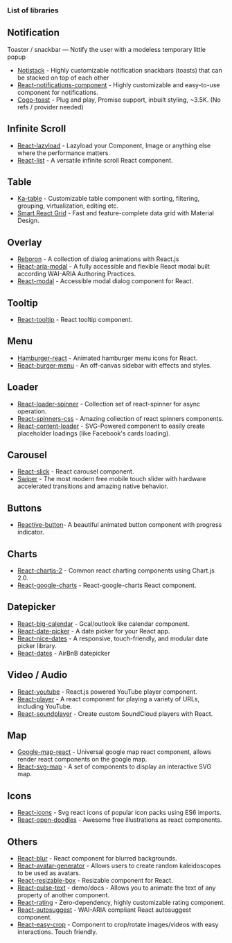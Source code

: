 ### List of libraries

## Notification
Toaster / snackbar — Notify the user with a modeless temporary little popup

* [Notistack](https://notistack.com/examples#hide-duration) - Highly customizable notification snackbars (toasts) that can be stacked on top of each other
* [React-notifications-component](https://teodosii.github.io/react-notifications-component/) - Highly customizable and easy-to-use component for notifications.
* [Cogo-toast](https://cogoport.github.io/cogo-toast/) - Plug and play, Promise support, inbuilt styling, ~3.5K. (No refs / provider needed)

## Infinite Scroll
* [React-lazyload](https://github.com/twobin/react-lazyload) - Lazyload your Component, Image or anything else where the performance matters.
* [React-list](https://github.com/caseywebdev/react-list) - A versatile infinite scroll React component.

## Table
* [Ka-table](https://komarovalexander.github.io/ka-table/#/overview) - Customizable table component with sorting, filtering, grouping, virtualization, editing etc.
* [Smart React Grid](https://www.htmlelements.com/react/demos/grid/overview/) - Fast and feature-complete data grid with Material Design.

## Overlay
* [Reboron](https://github.com/bold-commerce/reboron) - A collection of dialog animations with React.js
* [React-aria-modal](https://github.com/davidtheclark/react-aria-modal) - A fully accessible and flexible React modal built according WAI-ARIA Authoring Practices.
* [React-modal](https://github.com/reactjs/react-modal) - Accessible modal dialog component for React.

## Tooltip
* [React-tooltip](https://github.com/wwayne/react-tooltip) - React tooltip component.

## Menu
* [Hamburger-react](https://hamburger-react.netlify.app/) - Animated hamburger menu icons for React.
* [React-burger-menu](https://github.com/negomi/react-burger-menu) - An off-canvas sidebar with effects and styles.

## Loader
* [React-loader-spinner](https://github.com/mhnpd/react-loader-spinner) - Collection set of react-spinner for async operation.
* [React-spinners-css](https://github.com/JoshK2/react-spinners-css) - Amazing collection of react spinners components.
* [React-content-loader](https://github.com/danilowoz/react-content-loader) - SVG-Powered component to easily create placeholder loadings (like Facebook's cards loading).

## Carousel
* [React-slick](https://github.com/akiran/react-slick) - React carousel component.
* [Swiper](https://github.com/nolimits4web/Swiper) - The most modern free mobile touch slider with hardware accelerated transitions and amazing native behavior.

## Buttons
* [Reactive-button](https://arifszn.com/reactive-button/)- A beautiful animated button component with progress indicator.

## Charts
* [React-chartjs-2](https://react-chartjs-2.js.org/) - Common react charting components using Chart.js 2.0.
* [React-google-charts](https://www.react-google-charts.com/) - React-google-charts React component.

## Datepicker
* [React-big-calendar](http://jquense.github.io/react-big-calendar/examples/index.html?path=/story/about-big-calendar--page) - Gcal/outlook like calendar component.
* [React-date-picker](https://github.com/wojtekmaj/react-date-picker) - A date picker for your React app.
* [React-nice-dates](https://reactnicedates.hernansartorio.com/) - A responsive, touch-friendly, and modular date picker library.
* [React-dates](https://github.com/react-dates/react-dates) - AirBnB datepicker

## Video / Audio
* [React-youtube](https://github.com/tjallingt/react-youtube) - React.js powered YouTube player component.
* [React-player](https://github.com/CookPete/react-player) - A react component for playing a variety of URLs, including YouTube.
* [React-soundplayer](https://github.com/kosmetism/react-soundplayer) - Create custom SoundCloud players with React.

## Map
* [Google-map-react](https://github.com/google-map-react/google-map-react) - Universal google map react component, allows render react components on the google map.
* [React-svg-map](https://victorcazanave.github.io/react-svg-map/) - A set of components to display an interactive SVG map.

## Icons 
* [React-icons](https://github.com/react-icons/react-icons) - Svg react icons of popular icon packs using ES6 imports.
* [React-open-doodles](https://github.com/lunahq/react-open-doodles) - Awesome free illustrations as react components.

## Others
* [React-blur](https://github.com/javierbyte/react-blur) - React component for blurred backgrounds.
* [React-avatar-generator](https://github.com/JosephSmith127/react-avatar-generator) - Allows users to create random kaleidoscopes to be used as avatars.
* [React-resizable-box](https://github.com/bokuweb/re-resizable) - Resizable component for React.
* [React-pulse-text](https://kelsier90.github.io/React-Pulse-Text/) - demo/docs - Allows you to animate the text of any property of another component.
* [React-rating](https://github.com/smastrom/react-rating) - Zero-dependency, highly customizable rating component.
* [React-autosuggest](https://github.com/moroshko/react-autosuggest) - WAI-ARIA compliant React autosuggest component.
* [React-easy-crop](https://github.com/ricardo-ch/react-easy-crop) - Component to crop/rotate images/videos with easy interactions. Touch friendly.
